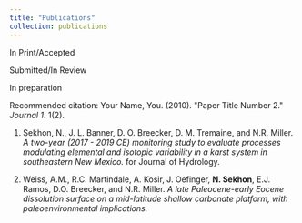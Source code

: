 ```yaml
---
title: "Publications"
collection: publications
---
```

In Print/Accepted

Submitted/In Review

In preparation

Recommended citation: Your Name, You. (2010). "Paper Title Number 2." <i>Journal 1</i>. 1(2).

1. Sekhon, N., J. L. Banner, D. O. Breecker, D. M. Tremaine, and N.R. Miller. *A two-year (2017 - 2019 CE) monitoring study to evaluate processes modulating elemental and isotopic variability in a karst system in southeastern New Mexico.* for Journal of Hydrology.

2. Weiss, A.M., R.C. Martindale, A. Kosir, J. Oefinger, **N. Sekhon**, E.J. Ramos, D.O. Breecker, and N.R. Miller. *A late Paleocene-early Eocene dissolution surface on a mid-latitude shallow carbonate platform, with paleoenvironmental implications.*

